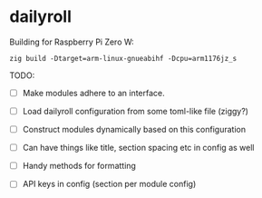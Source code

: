 # dailyroll

Building for Raspberry Pi Zero W:
```
zig build -Dtarget=arm-linux-gnueabihf -Dcpu=arm1176jz_s
```

TODO:
- [ ] Make modules adhere to an interface.
- [ ] Load dailyroll configuration from some toml-like file (ziggy?)
- [ ] Construct modules dynamically based on this configuration
- [ ] Can have things like title, section spacing etc in config as well
- [ ] Handy methods for formatting
- [ ] API keys in config (section per module config)

